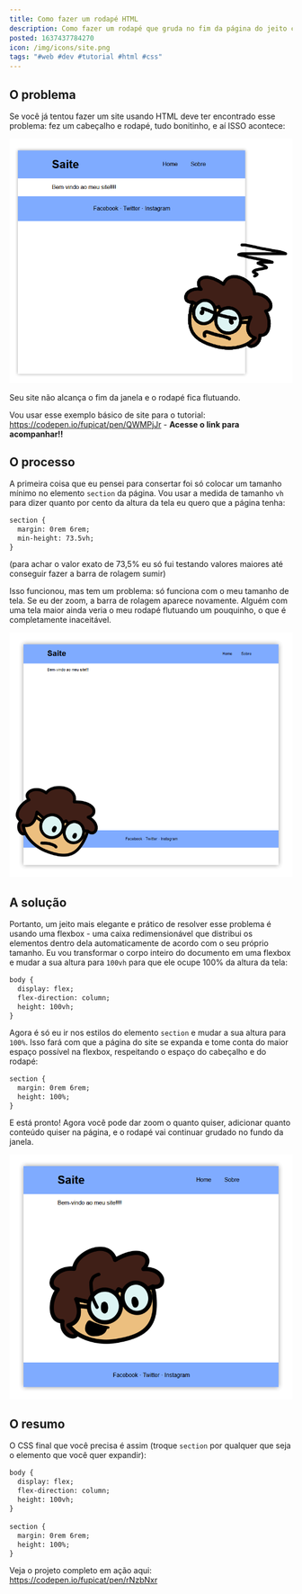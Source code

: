 ```yaml
---
title: Como fazer um rodapé HTML
description: Como fazer um rodapé que gruda no fim da página do jeito certo!
posted: 1637437784270
icon: /img/icons/site.png
tags: "#web #dev #tutorial #html #css"
---
```

## O problema

Se você já tentou fazer um site usando HTML deve ter encontrado esse problema: fez um cabeçalho e rodapé, tudo bonitinho, e aí ISSO acontece:

![](/img/blog/rodape-html/RodapeRuim.png)

Seu site não alcança o fim da janela e o rodapé fica flutuando.

Vou usar esse exemplo básico de site para o tutorial: https://codepen.io/fupicat/pen/QWMPjJr - **Acesse o link para acompanhar!!**

## O processo

A primeira coisa que eu pensei para consertar foi só colocar um tamanho mínimo no elemento ```section``` da página. Vou usar a medida de tamanho ```vh``` para dizer quanto por cento da altura da tela eu quero que a página tenha:

```css{3}[main.css]
section {
  margin: 0rem 6rem;
  min-height: 73.5vh;
}
```

(para achar o valor exato de 73,5% eu só fui testando valores maiores até conseguir fazer a barra de rolagem sumir)

Isso funcionou, mas tem um problema: só funciona com o meu tamanho de tela. Se eu der zoom, a barra de rolagem aparece novamente. Alguém com uma tela maior ainda veria o meu rodapé flutuando um pouquinho, o que é completamente inaceitável.

![](/img/blog/rodape-html/RodapeMedio.png)

## A solução

Portanto, um jeito mais elegante e prático de resolver esse problema é usando uma flexbox - uma caixa redimensionável que distribui os elementos dentro dela automaticamente de acordo com o seu próprio tamanho. Eu vou transformar o corpo inteiro do documento em uma flexbox e mudar a sua altura para ```100vh``` para que ele ocupe 100% da altura da tela:

```css{2-4}[main.css]
body {
  display: flex;
  flex-direction: column;
  height: 100vh;
}
```

Agora é só eu ir nos estilos do elemento ```section``` e mudar a sua altura para ```100%```. Isso fará com que a página do site se expanda e tome conta do maior espaço possível na flexbox, respeitando o espaço do cabeçalho e do rodapé:

```css{3}[main.css]
section {
  margin: 0rem 6rem;
  height: 100%;
}
```

E está pronto! Agora você pode dar zoom o quanto quiser, adicionar quanto conteúdo quiser na página, e o rodapé vai continuar grudado no fundo da janela.

![](/img/blog/rodape-html/RodapeBom.png)

## O resumo

O CSS final que você precisa é assim (troque ```section``` por qualquer que seja o elemento que você quer expandir):

```css{}[main.css]
body {
  display: flex;
  flex-direction: column;
  height: 100vh;
}

section {
  margin: 0rem 6rem;
  height: 100%;
}
```

Veja o projeto completo em ação aqui: https://codepen.io/fupicat/pen/rNzbNxr
